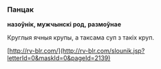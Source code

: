 ### Панцак
**назоўнік, мужчынскі род, размоўнае**

Круглыя ячныя крупы, а таксама суп з такіх круп.

<a rel="author">[http://rv-blr.com/](http://rv-blr.com/slounik.jsp?letterId=0&maskId=0&pageId=2139)</a>
